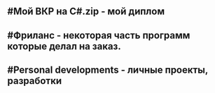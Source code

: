 
#Мой ВКР на C#.zip - мой диплом
---
#Фриланс - некоторая часть программ которые делал на заказ. 
---
#Personal developments - личные проекты, разработки
---
